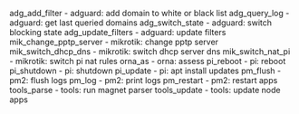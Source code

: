 adg_add_filter - adguard: add domain to white or black list
adg_query_log - adguard: get last queried domains
adg_switch_state - adguard: switch blocking state
adg_update_filters - adguard: update filters
mik_change_pptp_server - mikrotik: change pptp server
mik_switch_dhcp_dns - mikrotik: switch dhcp server dns
mik_switch_nat_pi - mikrotik: switch pi nat rules
orna_as - orna: assess
pi_reboot - pi: reboot
pi_shutdown - pi: shutdown
pi_update - pi: apt install updates
pm_flush - pm2: flush logs
pm_log - pm2: print logs
pm_restart - pm2: restart apps
tools_parse - tools: run magnet parser
tools_update - tools: update node apps
